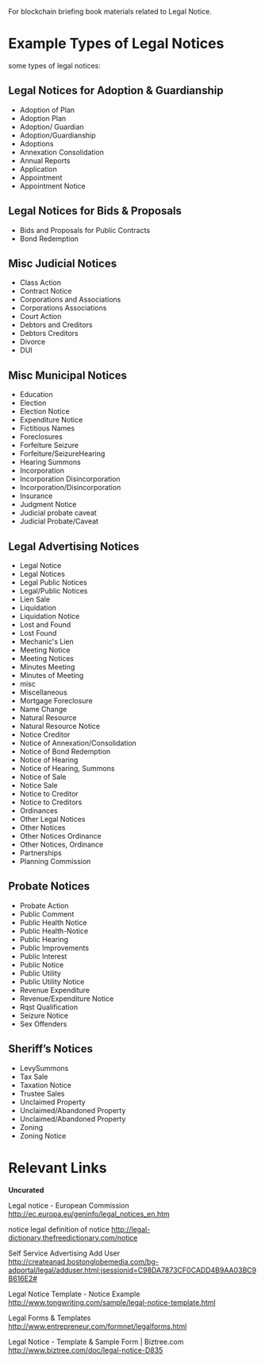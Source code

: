 For blockchain briefing book materials related to Legal Notice.

# Example Types of Legal Notices

some types of legal notices:

## Legal Notices for Adoption & Guardianship   

 * Adoption of Plan    
 * Adoption Plan    
 * Adoption/ Guardian    
 * Adoption/Guardianship    
 * Adoptions    
 * Annexation Consolidation    
 * Annual Reports    
 * Application    
 * Appointment 
 * Appointment Notice    

 ## Legal Notices for Bids & Proposals    
 
 * Bids and Proposals for Public Contracts   
 * Bond Redemption    

 ## Misc Judicial Notices     

 * Class Action    
 * Contract Notice    
 * Corporations and Associations    
 * Corporations Associations    
 * Court Action    
 * Debtors and Creditors    
 * Debtors Creditors    
 * Divorce    
 * DUI    

## Misc Municipal Notices

 * Education    
 * Election    
 * Election Notice    
 * Expenditure Notice    
 * Fictitious Names    
 * Foreclosures    
 * Forfeiture Seizure    
 * Forfeiture/SeizureHearing    
 * Hearing Summons    
 * Incorporation    
 * Incorporation Disincorporation    
 * Incorporation/Disincorporation    
 * Insurance    
 * Judgment Notice    
 * Judicial probate caveat    
 * Judicial Probate/Caveat    

 ## Legal Advertising Notices    

 * Legal Notice    
 * Legal Notices    
 * Legal Public Notices    
 * Legal/Public Notices    
 * Lien Sale    
 * Liquidation    
 * Liquidation Notice    
 * Lost and Found    
 * Lost Found    
 * Mechanic's Lien    
 * Meeting Notice    
 * Meeting Notices    
 * Minutes Meeting    
 * Minutes of Meeting    
 * misc    
 * Miscellaneous    
 * Mortgage Foreclosure    
 * Name Change    
 * Natural Resource    
 * Natural Resource Notice    
 * Notice Creditor    
 * Notice of Annexation/Consolidation    
 * Notice of Bond Redemption    
 * Notice of Hearing    
 * Notice of Hearing, Summons    
 * Notice of Sale    
 * Notice Sale    
 * Notice to Creditor    
 * Notice to Creditors    
 * Ordinances    
 * Other Legal Notices    
 * Other Notices    
 * Other Notices Ordinance    
 * Other Notices, Ordinance    
 * Partnerships    
 * Planning Commission    

 ## Probate Notices

 * Probate Action    
 * Public Comment    
 * Public Health Notice    
 * Public Health-Notice    
 * Public Hearing    
 * Public Improvements    
 * Public Interest    
 * Public Notice    
 * Public Utility    
 * Public Utility Notice    
 * Revenue Expenditure    
 * Revenue/Expenditure Notice    
 * Rqst Qualification    
 * Seizure Notice    
 * Sex Offenders    

 ## Sheriff’s Notices

 * LevySummons    
 * Tax Sale    
 * Taxation Notice    
 * Trustee Sales    
 * Unclaimed Property    
 * Unclaimed/Abandoned Property    
 * Unclaimed/Abandoned Property    
 * Zoning    
 * Zoning Notice        


# Relevant Links

**Uncurated**


Legal notice - European Commission
http://ec.europa.eu/geninfo/legal_notices_en.htm

notice legal definition of notice
http://legal-dictionary.thefreedictionary.com/notice

Self Service Advertising Add User
http://createanad.bostonglobemedia.com/bg-adportal/legal/adduser.html;jsessionid=C98DA7873CF0CADD4B9AA03BC9B616E2#

Legal Notice Template - Notice Example
http://www.tongwriting.com/sample/legal-notice-template.html

Legal Forms & Templates
http://www.entrepreneur.com/formnet/legalforms.html

Legal Notice - Template & Sample Form | Biztree.com
http://www.biztree.com/doc/legal-notice-D835

